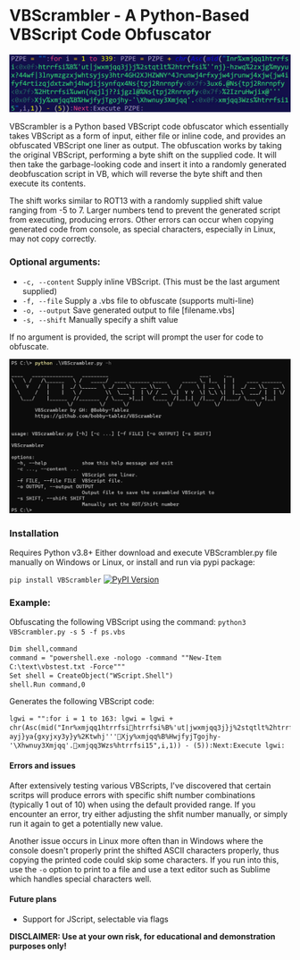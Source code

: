# VBScrambler - A Python-Based VBScript Code Obfuscator
![header image_vbscrambler](https://raw.githubusercontent.com/bobby-tablez/VBScrambler/main/assets/vbscrambler_header.png) 

VBScrambler is a Python based VBScript code obfuscator which essentially takes VBScript as a form of input, either file or inline code, and provides an obfuscated VBScript one liner as output. The obfuscation works by taking the original VBScript, performing a byte shift on the supplied code. It will then take the garbage-looking code and insert it into a randomly generated deobfuscation script in VB, which will reverse the byte shift and then execute its contents. 

The shift works similar to ROT13 with a randomly supplied shift value ranging from -5 to 7. Larger numbers tend to prevent the generated script from executing, producing errors. Other errors can occur when copying generated code from console, as special characters, especially in Linux, may not copy correctly. 

### Optional arguments:
- `-c, --content` Supply inline VBScript. (This must be the last argument supplied)
- `-f, --file` Supply a .vbs file to obfuscate (supports multi-line)
- `-o, --output` Save generated output to file [filename.vbs]
- `-s, --shift` Manually specify a shift value

If no argument is provided, the script will prompt the user for code to obfuscate.

![help image_vbscrambler](https://raw.githubusercontent.com/bobby-tablez/VBScrambler/main/assets/vbscrambler_help.png)

### Installation
Requires Python v3.8+
Either download and execute VBScrambler.py file manually on Windows or Linux, or install and run via pypi package:

`pip install VBScrambler` 
 [![PyPI Version](https://img.shields.io/pypi/v/VBScrambler)](https://pypi.org/project/VBScrambler/)


### Example:
Obfuscating the following VBScript using the command: `python3 VBScrambler.py -s 5 -f ps.vbs`
```VBScript
Dim shell,command
command = "powershell.exe -nologo -command ""New-Item C:\text\vbstest.txt -Force"""
Set shell = CreateObject("WScript.Shell")
shell.Run command,0
```
Generates the following VBScript code:
```VBScript
lgwi = "":for i = 1 to 163: lgwi = lgwi + chr(Asc(mid("Inr%xmjqq1htrrfsihtrrfsi%B%'ut|jwxmjqq3j}j%2stqtlt%2htrrfsi%''Sj|2Nyjr%H?ayj}ya{gxyjxy3y}y%2Ktwhj'''Xjy%xmjqq%B%HwjfyjTgojhy-'\Xhwnuy3Xmjqq'.xmjqq3Wzs%htrrfsi15",i,1)) - (5)):Next:Execute lgwi:
```

#### Errors and issues
After extensively testing various VBScripts, I've discovered that certain scritps will produce errors with specific shift number combinations (typically 1 out of 10) when using the default provided range. If you encounter an error, try either adjusting the shfit number manually, or simply run it again to get a potentially new value. 

Another issue occurs in Linux more often than in Windows where the console doesn't properly print the shifted ASCII characters properly, thus copying the printed code could skip some characters. If you run into this, use the `-o` option to print to a file and use a text editor such as Sublime which handles special characters well. 

#### Future plans
- Support for JScript, selectable via flags

**DISCLAIMER: Use at your own risk, for educational and demonstration purposes only!**
